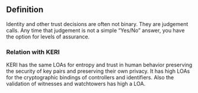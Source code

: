 ## Definition 
Identity and other trust decisions are often not binary. They are judgement calls. Any time that judgement is not a simple “Yes/No” answer, you have the option for levels of assurance.

### Relation with KERI
KERI has the same LOAs for entropy and trust in human behavior preserving the security of key pairs and preserving their own privacy. It has high LOAs for the cryptographic bindings of controllers and identifiers. Also the validation of witnesses and watchtowers has high a LOA.